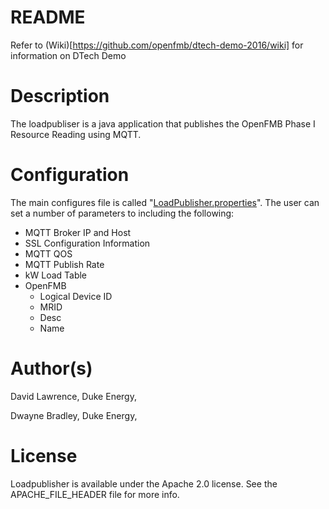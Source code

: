 # README #

Refer to (Wiki)[https://github.com/openfmb/dtech-demo-2016/wiki] for information on DTech Demo

# Description
The loadpubliser is a java application that publishes the OpenFMB Phase I Resource Reading using MQTT.

# Configuration
The main configures file is called "[LoadPublisher.properties](https://github.com/openfmb/openfmb-loadpublisher/blob/master/loadpublisher/LoadPublisher.properties)".  The user can set a number of parameters to including the following:
+ MQTT Broker IP and Host
+ SSL Configuration Information
+ MQTT QOS
+ MQTT Publish Rate
+ kW Load Table
+ OpenFMB
  + Logical Device ID
  + MRID 
  + Desc
  + Name

# Author(s)

David Lawrence, Duke Energy,  <email>

Dwayne Bradley, Duke Energy, <email>


# License

Loadpublisher is available under the Apache 2.0 license. See the APACHE_FILE_HEADER file for more info.
